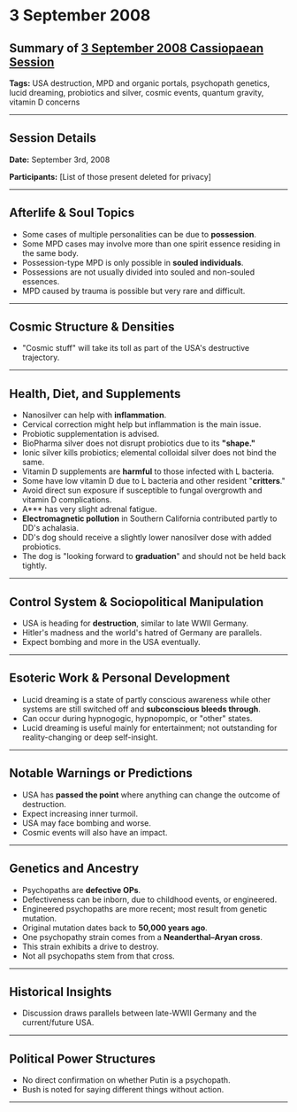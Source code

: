 # 3 September 2008

## Summary of [3 September 2008 Cassiopaean Session](https://cassiopaea.org/forum/threads/session-3-september-2008.9609/)

**Tags:** USA destruction, MPD and organic portals, psychopath genetics, lucid dreaming, probiotics and silver, cosmic events, quantum gravity, vitamin D concerns

---

## Session Details

**Date:** September 3rd, 2008

**Participants:** [List of those present deleted for privacy]

---

## Afterlife & Soul Topics

- Some cases of multiple personalities can be due to **possession**.
- Some MPD cases may involve more than one spirit essence residing in the same body.
- Possession-type MPD is only possible in **souled individuals**.
- Possessions are not usually divided into souled and non-souled essences.
- MPD caused by trauma is possible but very rare and difficult.

---

## Cosmic Structure & Densities

- "Cosmic stuff" will take its toll as part of the USA's destructive trajectory.

---

## Health, Diet, and Supplements

- Nanosilver can help with **inflammation**.
- Cervical correction might help but inflammation is the main issue.
- Probiotic supplementation is advised.
- BioPharma silver does not disrupt probiotics due to its **"shape."**
- Ionic silver kills probiotics; elemental colloidal silver does not bind the same.
- Vitamin D supplements are **harmful** to those infected with L bacteria.
- Some have low vitamin D due to L bacteria and other resident "**critters**."
- Avoid direct sun exposure if susceptible to fungal overgrowth and vitamin D complications.
- A*** has very slight adrenal fatigue.
- **Electromagnetic pollution** in Southern California contributed partly to DD's achalasia.
- DD's dog should receive a slightly lower nanosilver dose with added probiotics.
- The dog is "looking forward to **graduation**" and should not be held back tightly.

---

## Control System & Sociopolitical Manipulation

- USA is heading for **destruction**, similar to late WWII Germany.
- Hitler's madness and the world's hatred of Germany are parallels.
- Expect bombing and more in the USA eventually.

---

## Esoteric Work & Personal Development

- Lucid dreaming is a state of partly conscious awareness while other systems are still switched off and **subconscious bleeds through**.
- Can occur during hypnogogic, hypnopompic, or "other" states.
- Lucid dreaming is useful mainly for entertainment; not outstanding for reality-changing or deep self-insight.

---

## Notable Warnings or Predictions

- USA has **passed the point** where anything can change the outcome of destruction.
- Expect increasing inner turmoil.
- USA may face bombing and worse.
- Cosmic events will also have an impact.

---

## Genetics and Ancestry

- Psychopaths are **defective OPs**.
- Defectiveness can be inborn, due to childhood events, or engineered.
- Engineered psychopaths are more recent; most result from genetic mutation.
- Original mutation dates back to **50,000 years ago**.
- One psychopathy strain comes from a **Neanderthal–Aryan cross**.
- This strain exhibits a drive to destroy.
- Not all psychopaths stem from that cross.

---

## Historical Insights

- Discussion draws parallels between late-WWII Germany and the current/future USA.

---

## Political Power Structures

- No direct confirmation on whether Putin is a psychopath.
- Bush is noted for saying different things without action.

---

